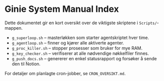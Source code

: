 # Ginie System Manual Index

Dette dokumentet gir en kort oversikt over de viktigste skriptene i `Scripts/`-mappen.

- `g_superloop.sh` – masterløkken som starter agentskriptet hver time.
- `g_agentloop.sh` – finner og kjører alle aktiverte agenter.
- `g_proc_killer.sh` – stopper prosesser som bruker for mye RAM.
- `g_key_checker.sh` – verifiserer at alle nødvendige nøkkelfiler finnes.
- `g_push_docs.sh` – genererer en enkel statusrapport og forsøker å sende den til Notion.

For detaljer om planlagte cron-jobber, se `CRON_OVERSIKT.md`.
